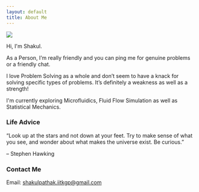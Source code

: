 ```yaml
---
layout: default
title: About Me
---
```


<img class="profile-picture" src="{{site.baseurl}}/{{site.profile-picture}}">

Hi, I'm Shakul.

As a Person, I’m really friendly and you can ping me for genuine problems or a friendly chat.

I love Problem Solving as a whole and don’t seem to have a knack for solving specific types of problems. It’s definitely a weakness as well as a strength!

I'm currently exploring  Microfluidics, Fluid Flow Simulation as well as Statistical Mechanics.


### Life Advice

“Look up at the stars and not down at your feet. Try to make sense of what you see, and wonder about what makes the universe exist. Be curious.”

 – Stephen Hawking


### Contact Me
Email: shakulpathak.iitkgp@gmail.com
